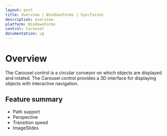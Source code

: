 ```yaml
---
layout: post
title: Overview | WindowsForms | Syncfusion
description: overview
platform: WindowsForms
control: Carousel
documentation: ug
---
```


# Overview

The Carousel control is a circular conveyor on which objects are displayed and rotated. The Carousel control provides a 3D interface for displaying objects with interactive navigation.

## Feature summary

* Path support
* Perspective
* Transition speed
* ImageSlides
